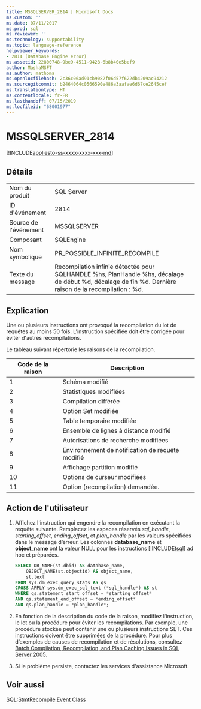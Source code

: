 ```yaml
---
title: MSSQLSERVER_2814 | Microsoft Docs
ms.custom: ''
ms.date: 07/11/2017
ms.prod: sql
ms.reviewer: ''
ms.technology: supportability
ms.topic: language-reference
helpviewer_keywords:
- 2814 (Database Engine error)
ms.assetid: 22800748-9be9-4511-9428-6b8b40e5bef9
author: MashaMSFT
ms.author: mathoma
ms.openlocfilehash: 2c36c06ad91cb9082f06d57f622db4209ac94212
ms.sourcegitcommit: b2464064c0566590e486a3aafae6d67ce2645cef
ms.translationtype: HT
ms.contentlocale: fr-FR
ms.lasthandoff: 07/15/2019
ms.locfileid: "68001977"
---
```

# <a name="mssqlserver2814"></a>MSSQLSERVER_2814
[!INCLUDE[appliesto-ss-xxxx-xxxx-xxx-md](../../includes/appliesto-ss-xxxx-xxxx-xxx-md.md)]
  
## <a name="details"></a>Détails  
  
|||  
|-|-|  
|Nom du produit|SQL Server|  
|ID d'événement|2814|  
|Source de l'événement|MSSQLSERVER|  
|Composant|SQLEngine|  
|Nom symbolique|PR_POSSIBLE_INFINITE_RECOMPILE|  
|Texte du message|Recompilation infinie détectée pour SQLHANDLE %hs, PlanHandle %hs, décalage de début %d, décalage de fin %d. Dernière raison de la recompilation : %d.|  
  
## <a name="explanation"></a>Explication  
Une ou plusieurs instructions ont provoqué la recompilation du lot de requêtes au moins 50 fois. L'instruction spécifiée doit être corrigée pour éviter d'autres recompilations.  
  
Le tableau suivant répertorie les raisons de la recompilation.  
  
|Code de la raison|Description|  
|---------------|---------------|  
|1|Schéma modifié|  
|2|Statistiques modifiées|  
|3|Compilation différée|  
|4|Option Set modifiée|  
|5|Table temporaire modifiée|  
|6|Ensemble de lignes à distance modifié|  
|7|Autorisations de recherche modifiées|  
|8|Environnement de notification de requête modifié|  
|9|Affichage partition modifié|  
|10|Options de curseur modifiées|  
|11|Option (recompilation) demandée.|  
  
## <a name="user-action"></a>Action de l'utilisateur  
  
1.  Affichez l'instruction qui engendre la recompilation en exécutant la requête suivante. Remplacez les espaces réservés *sql_handle*, *starting_offset*, *ending_offset*, et *plan_handle* par les valeurs spécifiées dans le message d’erreur. Les colonnes **database_name** et **object_name** ont la valeur NULL pour les instructions [!INCLUDE[tsql](../../includes/tsql-md.md)] ad hoc et préparées.  
  
    ```sql   
    SELECT DB_NAME(st.dbid) AS database_name,  
        OBJECT_NAME(st.objectid) AS object_name,  
        st.text  
    FROM sys.dm_exec_query_stats AS qs  
    CROSS APPLY sys.dm_exec_sql_text (*sql_handle*) AS st  
    WHERE qs.statement_start_offset = *starting_offset*  
    AND qs.statement_end_offset = *ending_offset*  
    AND qs.plan_handle = *plan_handle*;
    ```
  
2.  En fonction de la description du code de la raison, modifiez l'instruction, le lot ou la procédure pour éviter les recompilations. Par exemple, une procédure stockée peut contenir une ou plusieurs instructions SET. Ces instructions doivent être supprimées de la procédure. Pour plus d’exemples de causes de recompilation et de résolutions, consultez [Batch Compilation, Recompilation, and Plan Caching Issues in SQL Server 2005](/previous-versions/sql/sql-server-2005/administrator/cc966425(v=technet.10)).  
  
3.  Si le problème persiste, contactez les services d'assistance Microsoft.  
  
## <a name="see-also"></a>Voir aussi  
[SQL:StmtRecompile Event Class](../event-classes/sql-stmtrecompile-event-class.md)  
  
